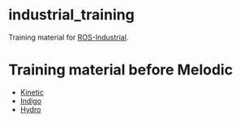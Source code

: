 industrial_training
===================

Training material for [ROS-Industrial](https://industrial-training-master.readthedocs.io).

Training material before Melodic
================================

 - [Kinetic](https://industrial-training-master.readthedocs.io/en/kinetic/index.html)
 - [Indigo](http://aeswiki.datasys.swri.edu/rositraining/indigo/Exercises/)
 - [Hydro](http://aeswiki.datasys.swri.edu/rositraining/hydro/Exercises/)
